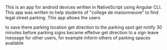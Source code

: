 This is an app for android devices written in NativeScript using Angular CLI. This app was written to help students of "college de maisonneuve" to find legal street parking. This app allows the users

to save there parking location
get direction to the parking spot
get notify 30 minutes before parking signs became effetive
get direction to a sign
leave message for other users, for example inform others of parking spaces available
